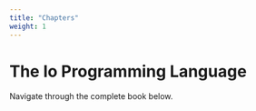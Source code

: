 ```yaml
---
title: "Chapters"
weight: 1
---
```


# The Io Programming Language

Navigate through the complete book below.